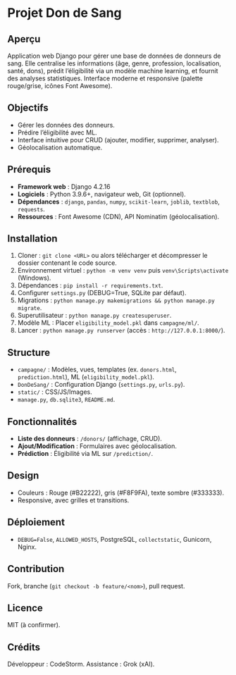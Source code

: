 # Projet Don de Sang

## Aperçu
Application web Django pour gérer une base de données de donneurs de sang. Elle centralise les informations (âge, genre, profession, localisation, santé, dons), prédit l’éligibilité via un modèle machine learning, et fournit des analyses statistiques. Interface moderne et responsive (palette rouge/grise, icônes Font Awesome).

## Objectifs
- Gérer les données des donneurs.
- Prédire l’éligibilité avec ML.
- Interface intuitive pour CRUD (ajouter, modifier, supprimer, analyser).
- Géolocalisation automatique.

## Prérequis
- **Framework web** : Django 4.2.16
- **Logiciels** : Python 3.9.6+, navigateur web, Git (optionnel).
- **Dépendances** : `django`, `pandas`, `numpy`, `scikit-learn`, `joblib`, `textblob`, `requests`.
- **Ressources** : Font Awesome (CDN), API Nominatim (géolocalisation).

## Installation
1. Cloner : `git clone <URL>` ou alors télécharger et  décompresser le dossier contenant le code source.
2. Environnement virtuel : `python -m venv venv` puis `venv\Scripts\activate` (Windows).
3. Dépendances : `pip install -r requirements.txt`.
4. Configurer `settings.py` (DEBUG=True, SQLite par défaut).
5. Migrations : `python manage.py makemigrations && python manage.py migrate`.
6. Superutilisateur : `python manage.py createsuperuser`.
7. Modèle ML : Placer `eligibility_model.pkl` dans `campagne/ml/`.
8. Lancer : `python manage.py runserver` (accès : `http://127.0.0.1:8000/`).

## Structure
- `campagne/` : Modèles, vues, templates (ex. `donors.html`, `prediction.html`), ML (`eligibility_model.pkl`).
- `DonDeSang/` : Configuration Django (`settings.py`, `urls.py`).
- `static/` : CSS/JS/Images.
- `manage.py`, `db.sqlite3`, `README.md`.

## Fonctionnalités
- **Liste des donneurs** : `/donors/` (affichage, CRUD).
- **Ajout/Modification** : Formulaires avec géolocalisation.
- **Prédiction** : Éligibilité via ML sur `/prediction/`.

## Design
- Couleurs : Rouge (#B22222), gris (#F8F9FA), texte sombre (#333333).
- Responsive, avec grilles et transitions.

## Déploiement
- `DEBUG=False`, `ALLOWED_HOSTS`, PostgreSQL, `collectstatic`, Gunicorn, Nginx.

## Contribution
Fork, branche (`git checkout -b feature/<nom>`), pull request.

## Licence
MIT (à confirmer).

## Crédits
Développeur : CodeStorm. Assistance : Grok (xAI).